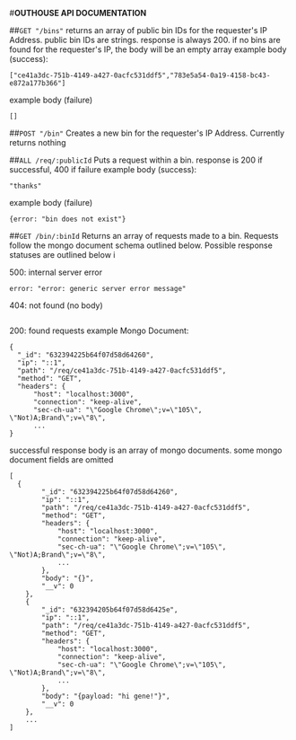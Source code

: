 #**OUTHOUSE API DOCUMENTATION**


##`GET "/bins"`
returns an array of public bin IDs for the requester's IP Address. public bin IDs are strings. response is always 200. if no bins are found for the requester's IP, the body will be an empty array
example body (success):
```
["ce41a3dc-751b-4149-a427-0acfc531ddf5","783e5a54-0a19-4158-bc43-e872a177b366"]
```
example body (failure)
```
[]
```

##`POST "/bin"`
Creates a new bin for the requester's IP Address. Currently returns nothing

##`ALL /req/:publicId`
Puts a request within a bin. response is 200 if successful, 400 if failure 
example body (success):
```
"thanks"
```
example body (failure)
```
{error: "bin does not exist"}
```

##`GET /bin/:binId`
Returns an array of requests made to a bin. Requests follow the mongo document schema outlined below. Possible response statuses are outlined below i

500: internal server error
```
error: "error: generic server error message"
```

404: not found (no body)
```
```

200: found requests
example Mongo Document:
```
{
  "_id": "632394225b64f07d58d64260",
  "ip": "::1",
  "path": "/req/ce41a3dc-751b-4149-a427-0acfc531ddf5",
  "method": "GET",
  "headers": {
      "host": "localhost:3000",
      "connection": "keep-alive",
      "sec-ch-ua": "\"Google Chrome\";v=\"105\", \"Not)A;Brand\";v=\"8\", 
      ...
}
```

successful response body is an array of mongo documents. some mongo document fields are omitted
```
[
  {
        "_id": "632394225b64f07d58d64260",
        "ip": "::1",
        "path": "/req/ce41a3dc-751b-4149-a427-0acfc531ddf5",
        "method": "GET",
        "headers": {
            "host": "localhost:3000",
            "connection": "keep-alive",
            "sec-ch-ua": "\"Google Chrome\";v=\"105\", \"Not)A;Brand\";v=\"8\", 
            ...
        },
        "body": "{}",
        "__v": 0
    },
    {
        "_id": "632394205b64f07d58d6425e",
        "ip": "::1",
        "path": "/req/ce41a3dc-751b-4149-a427-0acfc531ddf5",
        "method": "GET",
        "headers": {
            "host": "localhost:3000",
            "connection": "keep-alive",
            "sec-ch-ua": "\"Google Chrome\";v=\"105\", \"Not)A;Brand\";v=\"8\", 
            ...
        },
        "body": "{payload: "hi gene!"}",
        "__v": 0
    },
    ...
]
```
